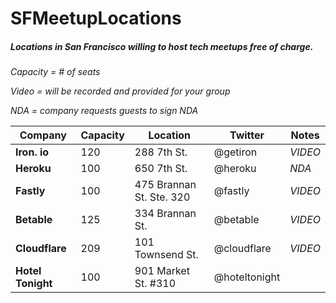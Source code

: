 # SFMeetupLocations
##### Locations in San Francisco willing to host tech meetups free of charge. 

*Capacity = # of seats*

*Video = will be recorded and provided for your group*

*NDA = company requests guests to sign NDA*


Company | Capacity | Location | Twitter | Notes
------------ | ------------- | ------------- | ------------- | -------------
**Iron. io** | 120 | 288 7th St.| @getiron | *VIDEO*
**Heroku** | 100 | 650 7th St.|@heroku | *NDA*
**Fastly** | 100 | 475 Brannan St. Ste. 320 | @fastly | *VIDEO*
**Betable** | 125  | 334 Brannan St. | @betable | *VIDEO*
**Cloudflare** | 209 | 101 Townsend St. | @cloudflare | *VIDEO*
**Hotel Tonight** | 100 | 901 Market St. #310 | @hoteltonight
